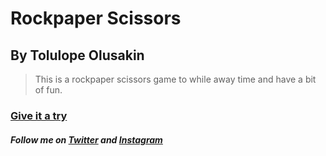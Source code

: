 # Rockpaper Scissors
## By Tolulope Olusakin

> This is a rockpaper scissors game to while away time and have a bit of fun.

### [Give it a try](https://oluwadamilareolusakin.github.io/rock-paper-scissors/) 

##### Follow me on [Twitter](https://twitter.com/oluwadamilareo_) and [Instagram](https://instagram.com/oluwadamilareolusakin)
